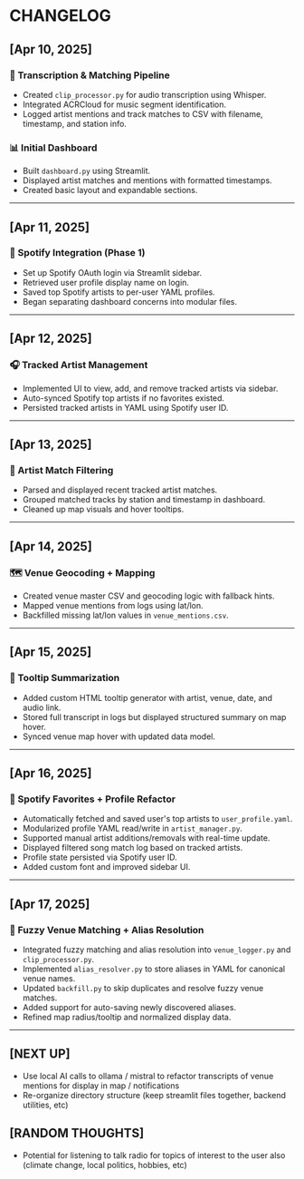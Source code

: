 # CHANGELOG

## [Apr 10, 2025]

### 🧠 Transcription & Matching Pipeline
- Created `clip_processor.py` for audio transcription using Whisper.
- Integrated ACRCloud for music segment identification.
- Logged artist mentions and track matches to CSV with filename, timestamp, and station info.

### 📊 Initial Dashboard
- Built `dashboard.py` using Streamlit.
- Displayed artist matches and mentions with formatted timestamps.
- Created basic layout and expandable sections.

---

## [Apr 11, 2025]

### 🔐 Spotify Integration (Phase 1)
- Set up Spotify OAuth login via Streamlit sidebar.
- Retrieved user profile display name on login.
- Saved top Spotify artists to per-user YAML profiles.
- Began separating dashboard concerns into modular files.

---

## [Apr 12, 2025]

### 🎧 Tracked Artist Management
- Implemented UI to view, add, and remove tracked artists via sidebar.
- Auto-synced Spotify top artists if no favorites existed.
- Persisted tracked artists in YAML using Spotify user ID.

---

## [Apr 13, 2025]

### 🎯 Artist Match Filtering
- Parsed and displayed recent tracked artist matches.
- Grouped matched tracks by station and timestamp in dashboard.
- Cleaned up map visuals and hover tooltips.

---

## [Apr 14, 2025]

### 🗺️ Venue Geocoding + Mapping
- Created venue master CSV and geocoding logic with fallback hints.
- Mapped venue mentions from logs using lat/lon.
- Backfilled missing lat/lon values in `venue_mentions.csv`.

---

## [Apr 15, 2025]

### 🧩 Tooltip Summarization
- Added custom HTML tooltip generator with artist, venue, date, and audio link.
- Stored full transcript in logs but displayed structured summary on map hover.
- Synced venue map hover with updated data model.

---

## [Apr 16, 2025]

### 🧬 Spotify Favorites + Profile Refactor
- Automatically fetched and saved user's top artists to `user_profile.yaml`.
- Modularized profile YAML read/write in `artist_manager.py`.
- Supported manual artist additions/removals with real-time update.
- Displayed filtered song match log based on tracked artists.
- Profile state persisted via Spotify user ID.
- Added custom font and improved sidebar UI.

---

## [Apr 17, 2025]

### 🔎 Fuzzy Venue Matching + Alias Resolution
- Integrated fuzzy matching and alias resolution into `venue_logger.py` and `clip_processor.py`.
- Implemented `alias_resolver.py` to store aliases in YAML for canonical venue names.
- Updated `backfill.py` to skip duplicates and resolve fuzzy venue matches.
- Added support for auto-saving newly discovered aliases.
- Refined map radius/tooltip and normalized display data.

---

## [NEXT UP]
- Use local AI calls to ollama / mistral to refactor transcripts of venue mentions for display in map / notifications
- Re-organize directory structure (keep streamlit files together, backend utilities, etc) 

## [RANDOM THOUGHTS]
- Potential for listening to talk radio for topics of interest to the user also (climate change, local politics, hobbies, etc)
